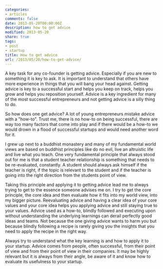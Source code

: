 ```yaml
---
categories:
- articles
comments: false
date: 2013-05-20T00:00:00Z
description: how to get advice
modified: 2013-05-20
share: true
tags:
- post
- startup
title: How to get advice
url: /2013/05/20/how-to-get-advice/
---
```


A key task for any co-founder is getting advice. Especially if you are
new to something it is key to ask. It is important to understand that
others have more experience in things that you will bang your head
against. Getting advice is key to a successful start and helps you keep
on track, helps you grow and helps you reposition yourself. Advice is a
key ingredient for many of the most successful entrepreneurs and not
getting advice is a silly thing to do.

So how does one get advice? A lot of young entrepreneurs mistake advice
with a "how-to". Trust me, there is no how-to on being successful, there
are way too many factors that come into play and if there would be a
how-to we would drown in a flood of successful startups and would need
another word for it.

I grew up next to a buddhist monastery and many of my fundamental world
views are based on buddhist principles like do no evil, live an
altruistic life and live what you teach. One very fundamental principle
that always stood out for me is that a student teacher relationship is
something that needs to be re-evaluated, constantly. A student should
always ask himself if the teacher is right, if the topic is relevant to
the student and if the teacher is going into the right direction from
the students point of view.

Taking this principle and applying it to getting advice lead me to
always trying to get to the essence someone advises me on. I try to get
the core principle, the core idea and then evaluate how it fits into my
world view, into my bigger picture. Reevaluating advice and having a
clear idea of your core values and your core idea helps you applying
advice and still staying true to your values. Advice used as a how-to,
blindly followed and executing upon without understanding the underlying
learnings can derail perfectly good ideas and teams. Not because the one
giving advice wants to harm you but because blindly following a recipe
is rarely giving you the insights that you need to apply the recipe in
the right way.

Always try to understand what the key learning is and how to apply it to
your startup. Advice comes from people, often successful, from their
point of view and from their point of view in their companies. It may be
highly relevant but it is always from their angle, be aware of it and
know how to evaluate its usefulness to your startup.
